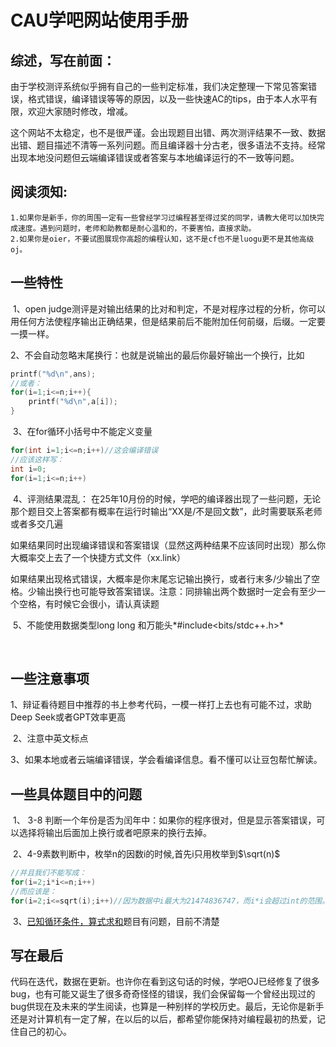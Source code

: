 # CAU学吧网站使用手册

## 综述，写在前面：

​	由于学校测评系统似乎拥有自己的一些判定标准，我们决定整理一下常见答案错误，格式错误，编译错误等等的原因，以及一些快速AC的tips，由于本人水平有限，欢迎大家随时修改，增减。

​	这个网站不太稳定，也不是很严谨。会出现题目出错、两次测评结果不一致、数据出错、题目描述不清等一系列问题。而且编译器十分古老，很多语法不支持。经常出现本地没问题但云端编译错误或者答案与本地编译运行的不一致等问题。

## 阅读须知:
	1.如果你是新手，你的周围一定有一些曾经学习过编程甚至得过奖的同学，请教大佬可以加快完成速度。遇到问题时，老师和助教都是耐心温和的，不要害怕，直接求助。
	2.如果你是oier，不要试图展现你高超的编程认知，这不是cf也不是luogu更不是其他高级oj。


## 一些特性
​	1、open judge测评是对输出结果的比对和判定，不是对程序过程的分析，你可以用任何方法使程序输出正确结果，但是结果前后不能附加任何前缀，后缀。一定要一摸一样。

​	2、不会自动忽略末尾换行：也就是说输出的最后你最好输出一个换行，比如	

```c++
printf("%d\n",ans);
//或者：
for(i=1;i<=n;i++){
	printf("%d\n",a[i]);
}
```

​	3、在for循环小括号中不能定义变量

```c++
for(int i=1;i<=n;i++)//这会编译错误
//应该这样写：
int i=0;
for(i=1;i<=n;i++)
```

​	4、评测结果混乱：
​		在25年10月份的时候，学吧的编译器出现了一些问题，无论那个题目交上答案都有概率在运行时输出“XX是/不是回文数”，此时需要联系老师或者多交几遍

​		如果结果同时出现编译错误和答案错误（显然这两种结果不应该同时出现）那么你大概率交上去了一个快捷方式文件（xx.link）

​		如果结果出现格式错误，大概率是你末尾忘记输出换行，或者行末多/少输出了空格。少输出换行也可能导致答案错误。注意：同排输出两个数据时一定会有至少一个空格，有时候它会很小，请认真读题

​	5、不能使用数据类型long long 和万能头*#include<bits/stdc++.h>*

​		

## 一些注意事项

​	1、辩证看待题目中推荐的书上参考代码，一模一样打上去也有可能不过，求助Deep Seek或者GPT效率更高

​	2、注意中英文标点

​	3、如果本地或者云端编译错误，学会看编译信息。看不懂可以让豆包帮忙解读。

## 一些具体题目中的问题

​	1、 3-8 判断一个年份是否为闰年中：如果你的程序很对，但是显示答案错误，可以选择将输出后面加上换行或者吧原来的换行去掉。

​	2、4-9素数判断中，枚举n的因数i的时候,首先i只用枚举到$\sqrt(n)$

```C++
//并且我们不能写成：
for(i=2;i*i<=n;i++)
//而应该是：
for(i=2;i<=sqrt(i);i++)//因为数据中i最大为21474836747，而i*i会超过int的范围。（为什么题目不表明i的范围啊无语）
```


​	3、[已知循环条件，算式求和](https://page.cau.edu.cn/mod/assignment/view.php?id=27148)题目有问题，目前不清楚

## 写在最后

​	代码在迭代，数据在更新。也许你在看到这句话的时候，学吧OJ已经修复了很多bug，也有可能又诞生了很多奇奇怪怪的错误，我们会保留每一个曾经出现过的bug供现在及未来的学生阅读，也算是一种别样的学校历史。
​	最后，无论你是新手还是对计算机有一定了解，在以后的以后，都希望你能保持对编程最初的热爱，记住自己的初心。
